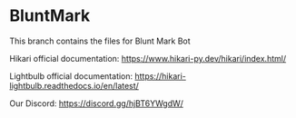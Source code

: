 # BluntMark
This branch contains the files for Blunt Mark Bot

Hikari official documentation: https://www.hikari-py.dev/hikari/index.html/

Lightbulb official documentation: https://hikari-lightbulb.readthedocs.io/en/latest/

Our Discord: https://discord.gg/hjBT6YWgdW/

